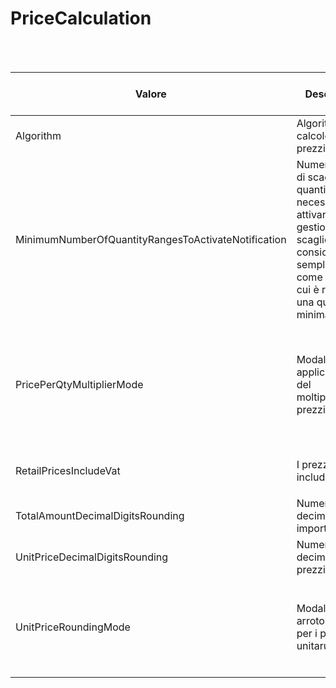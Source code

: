 # PriceCalculation

<br><br>

| Valore | Descrizione | Tipo | Valori | Valore di default |
| --- | --- | --- | --- | --- |
| Algorithm | Algoritmo per il calcolo dei prezzi | String | <ul> </ul>|  |
| MinimumNumberOfQuantityRangesToActivateNotification | Numero minimo di scaglioni quantità necessari per attivare la gestione degli scaglioni (e non considerarli semplicemente come articoli di cui è richiesta una quantità minima) | Int32 | <ul> </ul>|  |
| PricePerQtyMultiplierMode | Modalità di applicazione del moltiplicatore prezzi | Enum | <ul>  <li>0 => Applicato sul totale del documento</li> <li>1 => Applicato sul prezzo unitario</li></ul>| 0 |
| RetailPricesIncludeVat | I prezzi retail includono l'IVA | Enum | <ul>  <li>0 => No</li> <li>1 => Yes</li></ul>| 0 |
| TotalAmountDecimalDigitsRounding | Numero di cifre decimali negli importi totali | Int32 | <ul> </ul>| 2 |
| UnitPriceDecimalDigitsRounding | Numero di cifre decimali nei prezzi unitari | Int32 | <ul> </ul>| 5 |
| UnitPriceRoundingMode | Modalità di arrotondamento per i prezzi unitaru | Enum | <ul>  <li>0 => Mathematical</li> <li>1 => RoundUp</li> <li>2 => RoundDown</li></ul>| 0 |

